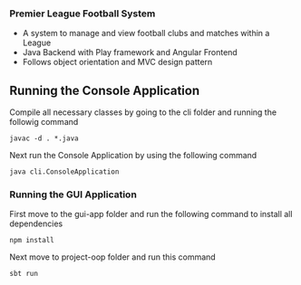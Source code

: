### Premier League Football System

- A system to manage and view football clubs and matches within a League
- Java Backend with Play framework and Angular Frontend
- Follows object orientation and MVC design pattern

## Running the Console Application

Compile all necessary classes by going to the cli folder and running the followig command

	javac -d . *.java

Next run the Console Application by using the following command

	java cli.ConsoleApplication



### Running the GUI Application

First move to the gui-app folder and run the following command to install all dependencies

	npm install

Next move to project-oop folder and run this command

	sbt run

